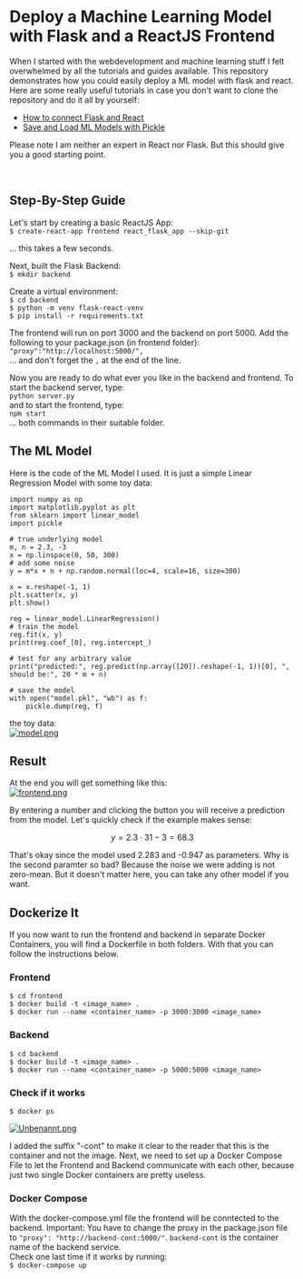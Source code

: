 # Deploy a Machine Learning Model with Flask and a ReactJS Frontend
When I started with the webdevelopment and machine learning stuff I felt overwhelmed by all the tutorials and guides available. This repository demonstrates how you could easily deploy a ML model with flask and react. Here are some really useful tutorials in case you don't want to clone the repository and do it all by yourself:
- [How to connect Flask and React](https://www.geeksforgeeks.org/how-to-connect-reactjs-with-flask-api/)
- [Save and Load ML Models with Pickle](https://machinelearningmastery.com/save-load-machine-learning-models-python-scikit-learn/)

Please note I am neither an expert in React nor Flask. But this should give you a good starting point.

</br>

## Step-By-Step Guide

Let's start by creating a basic ReactJS App:</br>
`$ create-react-app frontend react_flask_app --skip-git` </br>

... this takes a few seconds.
</br>

Next, built the Flask Backend:</br>
`$ mkdir backend`</br>

Create a virtual environment:</br>
`$ cd backend`</br>
`$ python -m venv flask-react-venv`</br>
`$ pip install -r requirements.txt`</br>

The frontend will run on port 3000 and the backend on port 5000. Add the following to your package.json (in frontend folder):
`"proxy":"http://localhost:5000/",`</br>
... and don't forget the `,` at the end of the line.

Now you are ready to do what ever you like in the backend and frontend. To start the backend server, type:</br>
`python server.py`</br>
and to start the frontend, type:</br>
`npm start`</br>
... both commands in their suitable folder.


## The ML Model
Here is the code of the ML Model I used. It is just a simple Linear Regression Model with some toy data:</br>
```
import numpy as np
import matplotlib.pyplot as plt
from sklearn import linear_model
import pickle

# true underlying model
m, n = 2.3, -3
x = np.linspace(0, 50, 300)
# add some noise
y = m*x + n + np.random.normal(loc=4, scale=16, size=300)

x = x.reshape(-1, 1)
plt.scatter(x, y)
plt.show()

reg = linear_model.LinearRegression()
# train the model
reg.fit(x, y)
print(reg.coef_[0], reg.intercept_)

# test for any arbitrary value
print("predicted:", reg.predict(np.array([20]).reshape(-1, 1))[0], ", should be:", 20 * m + n)

# save the model
with open("model.pkl", "wb") as f:
    pickle.dump(reg, f)
```
the toy data:</br>
[![model.png](https://i.postimg.cc/XvNK5x5y/model.png)](https://postimg.cc/9DSq5dJW)


## Result
At the end you will get something like this:</br>
[![frontend.png](https://i.postimg.cc/3RxHPMvJ/frontend.png)](https://postimg.cc/sBq8hNmt)

By entering a number and clicking the button you will receive a prediction from the model. Let's quickly check if the example makes sense: </br>

$$ y = 2.3 \cdot 31 - 3 =  68.3 $$

That's okay since the model used 2.283 and -0.947 as parameters. Why is the second paramter so bad? Because the noise we were adding is not zero-mean. But it doesn't matter here, you can take any other model if you want.

## Dockerize It
If you now want to run the frontend and backend in separate Docker Containers, you will find a Dockerfile in both folders. With that you can follow the instructions below.
### Frontend
`$ cd frontend`</br>
`$ docker build -t <image_name> .`</br>
`$ docker run --name <container_name> -p 3000:3000 <image_name>`

### Backend
`$ cd backend`</br>
`$ docker build -t <image_name> .`</br>
`$ docker run --name <container_name> -p 5000:5000 <image_name>`

### Check if it works
`$ docker ps`

[![Unbenannt.png](https://i.postimg.cc/GmMFH8gW/Unbenannt.png)](https://postimg.cc/YvWGP9HR)

I added the suffix "-cont" to make it clear to the reader that this is the container and not the image. Next, we need to set up a Docker Compose File to let the Frontend and Backend communicate with each other, because just two single Docker containers are pretty useless.

### Docker Compose
With the docker-compose.yml file the frontend will be conntected to the backend. Important: You have to change the proxy in the package.json file to `"proxy": "http://backend-cont:5000/"`. `backend-cont` is the container name of the backend service.</br>
Check one last time if it works by running:</br>
`$ docker-compose up`</br>


